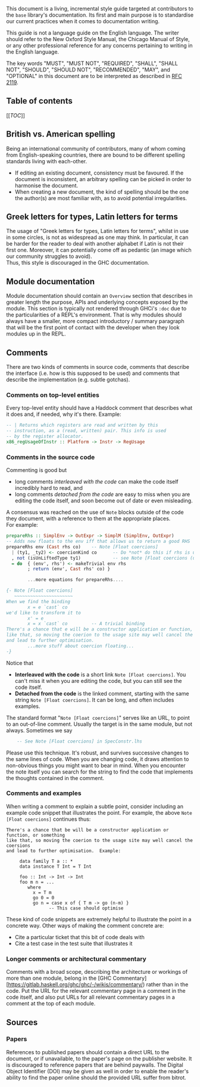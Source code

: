 This document is a living, incremental style guide targeted at contributors to the `base` library's documentation. Its first and main purpose is to standardise our current practices when it comes to documentation writing.

This guide is not a language guide on the English language. The writer should refer to the New Oxford Style Manual, the Chicago Manual of Style, or any other professional reference for any concerns pertaining to writing in the English language.

The key words "MUST", "MUST NOT", "REQUIRED", "SHALL", "SHALL
NOT", "SHOULD", "SHOULD NOT", "RECOMMENDED",  "MAY", and
"OPTIONAL" in this document are to be interpreted as described in [RFC 2119](https://www.ietf.org/rfc/rfc2119.txt).

## Table of contents

[[_TOC_]]

## British vs. American spelling

Being an international community of contributors, many of whom coming from English-speaking countries, there are bound to be different spelling standards living with each-other.  

* If editing an existing document, consistency must be favoured. If the document is inconsistent, an arbitrary spelling can be picked in order to harmonise the document.
* When creating a new document, the kind of spelling should be the one the author(s) are most familiar with, as to avoid potential irregularities.

## Greek letters for types, Latin letters for terms

The usage of "Greek letters for types, Latin letters for terms", whilst in use in some circles, is not as widespread as one may think. In particular, it can be harder for the reader to deal with another alphabet if Latin is not their first one. Moreover, it can potentially come off as pedantic (an image which our community struggles to avoid).  
Thus, this style is discouraged in the GHC documentation.

## Module documentation

Module documentation should contain an `Overview` section that describes in greater length the purpose, APIs and underlying concepts exposed by the module.
This section is typically not rendered through GHCi's `:doc` due to the particularities of a REPL's environment. That is why modules should always have a smaller, more compact introductory / summary paragraph that will be the first point of contact with the developer when they look modules up in the REPL.

## Comments

There are two kinds of comments in source code, comments that describe the interface (i.e. how is this supposed to be used) and comments that describe the implementation (e.g. subtle gotchas). 


### Comments on top-level entities

Every top-level entity should have a Haddock comment that describes what it does and, if needed, why it's there. Example:

```haskell
-- | Returns which registers are read and written by this 
-- instruction, as a (read, written) pair. This info is used
-- by the register allocator.
x86_regUsageOfInstr :: Platform -> Instr -> RegUsage
```

### Comments in the source code

Commenting is good but

- long comments *interleaved with the code* can make the code itself incredibly hard to read, and
- long comments *detached from the code* are easy to miss when you are editing the code itself, and soon become out of date or even misleading.


A consensus was reached on the use of `Note` blocks outside of the code they document, with a reference to them at the appropriate places.  
For example:  

```haskell
prepareRhs :: SimplEnv -> OutExpr -> SimplM (SimplEnv, OutExpr)
-- Adds new floats to the env iff that allows us to return a good RHS
prepareRhs env (Cast rhs co)    -- Note [Float coercions]
  | (ty1, _ty2) <- coercionKind co      -- Do *not* do this if rhs is unlifted 
  , not (isUnLiftedType ty1)            -- see Note [Float coercions (unlifted)]
  = do  { (env', rhs') <- makeTrivial env rhs
        ; return (env', Cast rhs' co) }

        ...more equations for prepareRhs....

{- Note [Float coercions]
   ~~~~~~~~~~~~~~~~~~~~~~
When we find the binding
        x = e `cast` co
we'd like to transform it to
        x' = e
        x = x `cast` co         -- A trivial binding
There's a chance that e will be a constructor application or function, or something
like that, so moving the coerion to the usage site may well cancel the coersions
and lead to further optimisation.  
        ...more stuff about coercion floating...
-}
```


Notice that

- **Interleaved with the code** is a short link `Note [Float coercions]`. You can't miss it when you are editing the code, but you can still see the code itself.
- **Detached from the code** is the linked comment, starting with the same string `Note [Float coercions]`.  It can be long, and often includes examples.


The standard format "`Note [Float coercions]`" serves like an URL, to point to an out-of-line comment.  Usually the target is in the same module, but not always.  Sometimes we say

```haskell
    -- See Note [Float coercions] in SpecConstr.lhs
```


Please use this technique.  It's robust, and survives successive changes to the same lines of code.  When you are changing code, it draws attention to non-obvious things you might want to bear in mind.  When you encounter the note itself you can search for the string to find the code that implements the thoughts contained in the comment.

### Comments and examples


When writing a comment to explain a subtle point, consider including an example code
snippet that illustrates the point.  For example, the above `Note [Float coercions]` continues thus:

```wiki
There's a chance that be will be a constructor application or function, or something
like that, so moving the coerion to the usage site may well cancel the coersions
and lead to further optimisation.  Example:

     data family T a :: *
     data instance T Int = T Int

     foo :: Int -> Int -> Int
     foo m n = ...
        where
          x = T m
          go 0 = 0
          go n = case x of { T m -> go (n-m) }
                -- This case should optimise
```


These kind of code snippets are extremely helpful to illustrate the point in a
concrete way.  Other ways of making the comment concrete are:

- Cite a particular ticket that this bit of code deals with
- Cite a test case in the test suite that illustrates it

### Longer comments or architectural commentary


Comments with a broad scope, describing the architecture or workings of more than one module, belong in the [GHC Commentary][https://gitlab.haskell.org/ghc/ghc/-/wikis/commentary/) rather than in the code.  Put the URL for the relevant commentary page in a comment in the code itself, and also put URLs for all relevant commentary pages in a comment at the top of each module.


## Sources

### Papers

References to published papers should contain a direct URL to the document, or if unavailable, to the paper's page on the publisher website. It is discouraged to reference papers that are behind paywalls. The Digital Object Identifier (DOI) may be given as well in order to enable the reader's ability to find the paper online should the provided URL suffer from bitrot.